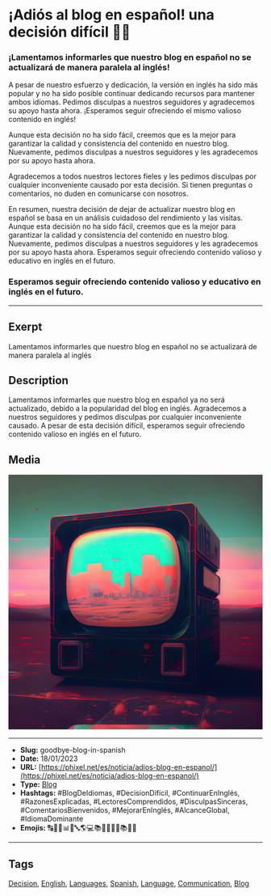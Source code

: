 # ¡Adiós al blog en español! una decisión difícil 🙋🏻
### ¡Lamentamos informarles que nuestro blog en español no se actualizará de manera paralela al inglés!

A pesar de nuestro esfuerzo y dedicación, la versión en inglés ha sido más popular y no ha sido posible continuar dedicando recursos para mantener ambos idiomas. Pedimos disculpas a nuestros seguidores y agradecemos su apoyo hasta ahora. ¡Esperamos seguir ofreciendo el mismo valioso contenido en inglés!

Aunque esta decisión no ha sido fácil, creemos que es la mejor para garantizar la calidad y consistencia del contenido en nuestro blog. Nuevamente, pedimos disculpas a nuestros seguidores y les agradecemos por su apoyo hasta ahora.

Agradecemos a todos nuestros lectores fieles y les pedimos disculpas por cualquier inconveniente causado por esta decisión. Si tienen preguntas o comentarios, no duden en comunicarse con nosotros.

En resumen, nuestra decisión de dejar de actualizar nuestro blog en español se basa en un análisis cuidadoso del rendimiento y las visitas. Aunque esta decisión no ha sido fácil, creemos que es la mejor para garantizar la calidad y consistencia del contenido en nuestro blog. Nuevamente, pedimos disculpas a nuestros seguidores y les agradecemos por su apoyo hasta ahora. Esperamos seguir ofreciendo contenido valioso y educativo en inglés en el futuro.

### Esperamos seguir ofreciendo contenido valioso y educativo en inglés en el futuro.
------------
## Exerpt
Lamentamos informarles que nuestro blog en español no se actualizará de manera paralela al inglés
## Description
Lamentamos informarles que nuestro blog en español ya no será actualizado, debido a la popularidad del blog en inglés. Agradecemos a nuestros seguidores y pedimos disculpas por cualquier inconveniente causado. A pesar de esta decisión difícil, esperamos seguir ofreciendo contenido valioso en inglés en el futuro.
## Media
<img src="media/a89ef371/no-blog.jpg" loading="lazy"><br>

------------
- **Slug:** goodbye-blog-in-spanish
- **Date:** 18/01/2023
- **URL:** [https://phixel.net/es/noticia/adios-blog-en-espanol/](https://phixel.net/es/noticia/adios-blog-en-espanol/)
- **Type:** [Blog](#blog)
- **Hashtags:** #BlogDeIdiomas, #DecisionDifícil, #ContinuarEnInglés, #RazonesExplicadas, #LectoresComprendidos, #DisculpasSinceras, #ComentariosBienvenidos, #MejorarEnInglés, #AlcanceGlobal, #IdiomaDominante
- **Emojis:** 🔠🙏📝📊🙅🔤🌎💻📚📖🙋🏻📣📚📄📧

------------
## Tags
[Decision](#decision), [English](#english), [Languages](#languages), [Spanish](#spanish), [Language](#language), [Communication](#communication), [Blog](#blog)
